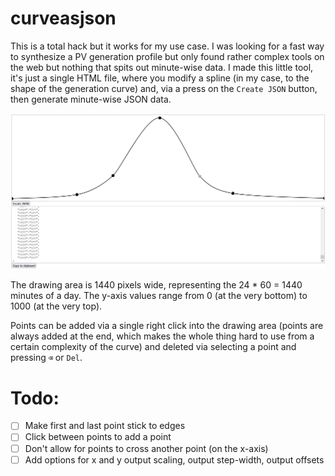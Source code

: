 # curveasjson

This is a total hack but it works for my use case. I was looking for a fast way to synthesize a PV generation profile but only found rather complex tools on the web but nothing that spits out minute-wise data. I made this little tool, it's just a single HTML file, where you modify a spline (in my case, to the shape of the generation curve) and, via a press on the `Create JSON` button, then generate minute-wise JSON data. 

![](screenshot.png)

The drawing area is 1440 pixels wide, representing the 24 * 60 = 1440 minutes of a day. The y-axis values range from 0 (at the very bottom) to 1000 (at the very top). 

Points can be added via a single right click into the drawing area (points are always added at the end, which makes the whole thing hard to use from a certain complexity of the curve) and deleted via selecting a point and pressing `⌫` or `Del`.

# Todo:
- [ ] Make first and last point stick to edges
- [ ] Click between points to add a point
- [ ] Don't allow for points to cross another point (on the x-axis)
- [ ] Add options for x and y output scaling, output step-width, output offsets
